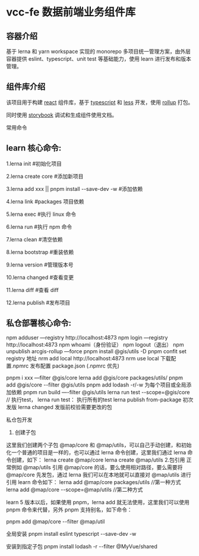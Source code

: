 # vcc-fe 数据前端业务组件库

## 容器介绍

基于 lerna 和 yarn workspace 实现的 monorepo 多项目统一管理方案，由外层容器提供 eslint、typescript、unit test 等基础能力，使用 learn 进行发布和版本管理。

## 组件库介绍

该项目用于构建 [react](https://reactjs.org/) 组件库，基于 [typescript](https://www.typescriptlang.org/) 和 [less](https://less.bootcss.com/) 开发，使用 [rollup](https://github.com/rollup/rollup) 打包。

同时使用 [storybook](https://storybook.js.org/) 调试和生成组件使用文档。

常用命令

## learn 核心命令:

1.lerna init #初始化项目

2.lerna create core #添加新项目

3.lerna add xxx  || pnpm install   --save-dev -w #添加依赖

4.lerna link #packages 项目依赖

5.lerna exec #执行 linux 命令

6.lerna run #执行 npm 命令

7.lerna clean #清空依赖

8.lerna bootstrap #重装依赖

9.lerna version #管理版本号

10.lerna changed #查看变更

11.lerna diff #查看 diff

12.lerna publish #发布项目

## 私仓部署核心命令:

npm adduser —registry http://localhost:4873
npm login —registry http://localhost:4873
npm whoami（身份验证） npm logout（退出）
npm unpublish arcgis-rollup —force
pnpm install @gis/utils -D
pnpm confit set registry 地址
nrm add local http://localhost:4873
nrm use local
下载配置.npmrc 发布配置 package.json (.npmrc 优先)

pnpm i xxx —filter @gis/core
lerna add @gis/core packages/utils/
pnpm add @gis/core --filter @gis/utils
pnpm add lodash -r/-w 为每个项目或全局添加依赖
pnpm run build —-filter @gis/utils
lerna run test --scope=@gis/core  // 执行test， lerna run test： 执行所有的test
lerna publish from-package 初次发版
lerna changed 发版前校验需要更改的包

私仓包开发

1. 创建子包

这里我们创建两个子包 @map/core 和 @map/utils，可以自己手动创建，和初始化一个普通的项目是一样的，也可以通过 lerna 命令创建，这里我们通过 lerna 命令创建，如下：
lerna create @map/core
lerna create @map/utils 2.包引用
正常例如 @map/utils 引用 @map/core 的话，要么使用相对路径，要么需要将@map/core 先发包，通过 lerna 我们可以在本地就可以直接对 @map/utils 进行引用
learn 命令如下：
lerna add @map/core packages/utils //第一种方式
lerna add @map/core --scope=@map/utils //第二种方式

learn 5 版本以后，如果使用 pnpm，lerna add 就无法使用，这里我们可以使用 pnpm 命令来代替，另外 pnpm 支持别名，如下命令：

pnpm add @map/core --filter @map/util

全局安装
pnpm install eslint typescript --save-dev -w

安装到指定子包
pnpm install lodash -r --filter @MyVue/shared
